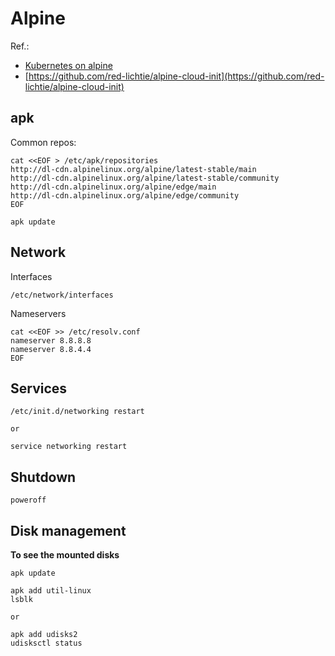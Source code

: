# Alpine
Ref.: 
* [Kubernetes on alpine](https://wiki.alpinelinux.org/wiki/K8s)
* [https://github.com/red-lichtie/alpine-cloud-init](https://github.com/red-lichtie/alpine-cloud-init)

## apk
Common repos:
```
cat <<EOF > /etc/apk/repositories
http://dl-cdn.alpinelinux.org/alpine/latest-stable/main
http://dl-cdn.alpinelinux.org/alpine/latest-stable/community
http://dl-cdn.alpinelinux.org/alpine/edge/main
http://dl-cdn.alpinelinux.org/alpine/edge/community
EOF

apk update
```

## Network
Interfaces
```
/etc/network/interfaces
```

Nameservers
```
cat <<EOF >> /etc/resolv.conf
nameserver 8.8.8.8
nameserver 8.8.4.4
EOF
```

## Services
```
/etc/init.d/networking restart

or

service networking restart
```

## Shutdown
```
poweroff
```

## Disk management
__To see the mounted disks__
```
apk update

apk add util-linux
lsblk

or

apk add udisks2
udisksctl status
```


